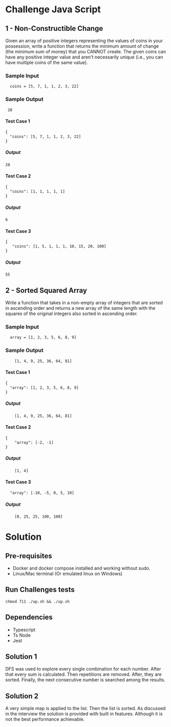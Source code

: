 # Challenge Java Script

## 1 - Non-Constructible Change

Given an array of positive integers representing the values of coins in your possession, write a function that returns the minimum amount of change (the minimum sum of money) that you CANNOT create. The given coins can have
any positive integer value and aren't necessarily unique (i.e., you can have multiple coins of the same value).

### Sample Input

```
  coins = [5, 7, 1, 1, 2, 3, 22]
```

### Sample Output

```
 20
```

#### Test Case 1

```
{
  "coins": [5, 7, 1, 1, 2, 3, 22]
}
```

##### Output

```
20
```

#### Test Case 2

```
{
  "coins": [1, 1, 1, 1, 1]
}
```

##### Output

```
6
```

#### Test Case 3

```
{
   "coins": [1, 5, 1, 1, 1, 10, 15, 20, 100]
}
```

##### Output

```
55
```

## 2 - Sorted Squared Array

Write a function that takes in a non-empty array of integers that are sorted in ascending order and returns a new array of the same length with the squares of the original integers also sorted in ascending order.

### Sample Input

```
  array = [1, 2, 3, 5, 6, 8, 9]
```

### Sample Output

```
    [1, 4, 9, 25, 36, 64, 81]
```

#### Test Case 1

```
{
  "array": [1, 2, 3, 5, 6, 8, 9]
}
```

##### Output

```
    [1, 4, 9, 25, 36, 64, 81]
```

#### Test Case 2

```
{
    "array": [-2, -1]
}
```

##### Output

```
    [1, 4]
```

#### Test Case 3

```
  "array": [-10, -5, 0, 5, 10]
```

##### Output

```
    [0, 25, 25, 100, 100]
```

# Solution

## Pre-requisites

- Docker and docker compose installed and working without sudo.
- Linux/Mac terminal (Or emulated linux on Windows)

## Run Challenges tests

```
chmod 711 ./up.sh && ./up.sh
```

## Dependencies

- Typescript
- Ts Node
- Jest

## Solution 1

DFS was used to explore every single combination for each number. After that every sum is calculated. Then repetitions are removed. After, they are sorted. Finally, the next consecutive number is searched among the results.

## Solution 2

A very simple map is applied to the list. Then the list is sorted.
As discussed in the interview the solution is provided with built in features. Although it is not the best performance achievable.
